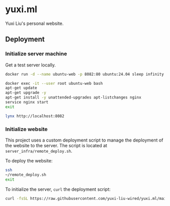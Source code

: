 # yuxi.ml

Yuxi Liu's personal website.

## Deployment

### Initialize server machine

Get a test server locally.

```bash
docker run -d --name ubuntu-web -p 8082:80 ubuntu:24.04 sleep infinity

docker exec -it --user root ubuntu-web bash
apt-get update
apt-get upgrade -y
apt-get install -y unattended-upgrades apt-listchanges nginx
service nginx start
exit

lynx http://localhost:8082
```

### Initialize website

This project uses a custom deployment script to manage the deployment of the website to the server. The script is located at `server_infra/remote_deploy.sh`.

To deploy the website:

```bash
ssh 
~/remote_deploy.sh
exit
```

To initialize the server, `curl` the deployment script:

```bash
curl -fsSL https://raw.githubusercontent.com/yuxi-liu-wired/yuxi.ml/main/server_infra/remote_deploy.sh | bash -s -- -i
```


